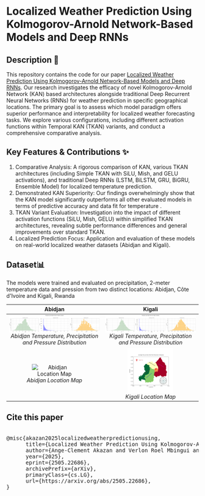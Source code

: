 <!-- ---
jupyter:
  jupytext:
    cell_metadata_filter: -all
    custom_cell_magics: kql
    main_language: python
    text_representation:
      extension: .md
      format_name: markdown
      format_version: '1.3'
      jupytext_version: 1.11.2
--- -->

<!-- ## Localized Weather Prediction Using Kolmogorov-Arnold Networks and Deep RNNs -->

# Localized Weather Prediction  Using Kolmogorov-Arnold Network-Based Models and Deep RNNs

## Description 📝 
This repository contains the code for our paper [Localized Weather Prediction  Using Kolmogorov-Arnold Network-Based Models and Deep RNNs](https://arxiv.org/abs/2505.22686).
Our  research investigates the efficacy of novel Kolmogorov-Arnold Network (KAN) based architectures alongside traditional Deep Recurrent Neural Networks (RNNs) for weather prediction in specific geographical locations. The primary goal is to assess which model paradigm offers superior performance and interpretability for localized weather forecasting tasks. We explore various configurations, including different activation functions within Temporal KAN (TKAN) variants, and conduct a comprehensive comparative analysis.


## Key Features & Contributions ✨ 
1. Comparative Analysis: A rigorous comparison of KAN, various TKAN architectures (including Simple TKAN with SiLU, Mish, and GELU activations), and traditional Deep RNNs (LSTM, BiLSTM, GRU, BiGRU, Ensemble Model) for localized temperature prediction.
2. Demonstrated KAN Superiority: Our findings overwhelmingly show that the KAN model significantly outperforms all other evaluated models in terms of predictive accuracy and data fit for temperature .
3. TKAN Variant Evaluation: Investigation into the impact of different activation functions (SiLU, Mish, GELU) within simplified TKAN architectures, revealing subtle performance differences and general improvements over standard TKAN.
4. Localized Prediction Focus: Application and evaluation of these models on real-world localized weather datasets (Abidjan and Kigali).

## Dataset📊
The models were trained and evaluated on precipitation, 2-meter temperature data and pression from two distinct locations: Abidjan, Côte d'Ivoire and Kigali, Rwanda
<!-- ![Abidjan Variables distribution](Abidjan_Hist.png)
![Kigali Variables distribution](Kigali_Hist.png) -->
<table>
  <thead>
    <tr>
      <th style="text-align: center;">Abidjan</th>
      <th style="text-align: center;">Kigali</th>
    </tr>
  </thead>
  <tbody>
    <tr>
      <td style="text-align: center;">
        <img src="Abidjan_Hist.png" alt="Abidjan Variables distribution" style="max-width:100%; height:auto; display:block; margin-left:auto; margin-right:auto;">
        <em>Abidjan Temperature, Precipitation and  Pressure Distribution</em>
      </td>
      <td style="text-align: center;">
        <img src="Kigali_Hist.png" alt="Kigali Variables distribution" style="max-width:100%; height:auto; display:block; margin-left:auto; margin-right:auto;">
        <em>Kigali Temperature, Precipitation and  Pressure Distribution</em>
      </td>
    </tr>
    <tr>
      <td style="text-align: center;">
        <img src="Abj.png" alt="Abidjan Location Map" style="max-width:50%; height:auto; display:block; margin-left:auto; margin-right:auto;">
        <em>Abidjan Location Map</em>
      </td>
      <td style="text-align: center;">
        <img src="Kgl.png" alt="Kigali Location Map" style="max-width:50%; height:auto; display:block; margin-left:auto; margin-right:auto;">
        <em>Kigali Location Map</em>
      </td>
    </tr>
  </tbody>
</table>


## Cite this paper
 <pre> 
@misc{akazan2025localizedweatherpredictionusing,
      title={Localized Weather Prediction Using Kolmogorov-Arnold Network-Based Models and Deep RNNs}, 
      author={Ange-Clement Akazan and Verlon Roel Mbingui and Gnankan Landry Regis N'guessan and Issa Karambal},
      year={2025},
      eprint={2505.22686},
      archivePrefix={arXiv},
      primaryClass={cs.LG},
      url={https://arxiv.org/abs/2505.22686}, 
}
 </pre> 



